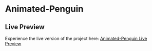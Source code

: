 # Animated-Penguin

## Live Preview

Experience the live version of the project here: [Animated-Penguin Live Preview](https://meirzhan05.github.io/Animated-Penguin/)
